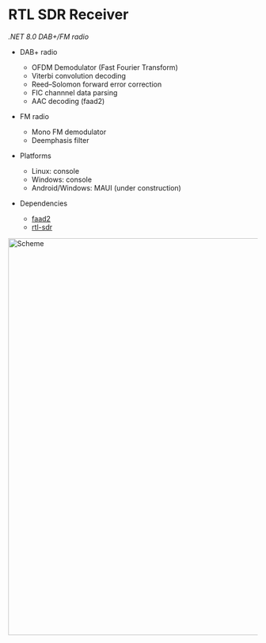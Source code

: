 # RTL SDR Receiver

<i>.NET 8.0 DAB+/FM radio</i>

- DAB+ radio
  - OFDM Demodulator (Fast Fourier Transform)
  - Viterbi convolution decoding
  - Reed–Solomon forward error correction  
  - FIC channnel data parsing
  - AAC decoding (faad2)  

- FM radio
  - Mono FM demodulator 
  - Deemphasis filter  

- Platforms
	- Linux: console
	- Windows: console   
	- Android/Windows: MAUI (under construction)

- Dependencies
  - <a href="https://github.com/knik0/faad2">faad2</a>
  - <a href="https://github.com/osmocom/rtl-sdr">rtl-sdr</a>

<img src="https://raw.github.com/petrj/RTL-SDR-Receiver/master/DAB+Scheme.png" width="800" alt="Scheme"/>